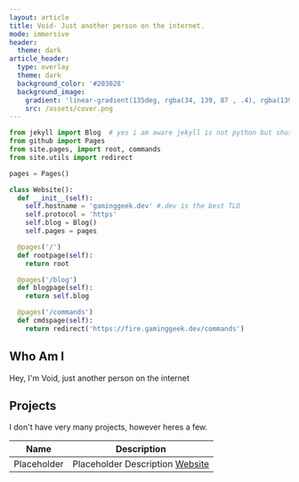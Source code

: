 ```yaml
---
layout: article
title: Void- Just another person on the internet.
mode: immersive
header:
  theme: dark
article_header:
  type: overlay
  theme: dark
  background_color: '#203028'
  background_image:
    gradient: 'linear-gradient(135deg, rgba(34, 139, 87 , .4), rgba(139, 34, 139, .4))'
    src: /assets/cover.png
---
```


```python
from jekyll import Blog  # yes i am aware jekyll is not python but shush
from github import Pages
from site.pages, import root, commands
from site.utils import redirect

pages = Pages()

class Website():
  def __init__(self):
    self.hostname = 'gaminggeek.dev' #.dev is the best TLD
    self.protocol = 'https'
    self.blog = Blog()
    self.pages = pages

  @pages('/')
  def rootpage(self):
    return root

  @pages('/blog')
  def blogpage(self):
    return self.blog

  @pages('/commands')
  def cmdspage(self):
    return redirect('https://fire.gaminggeek.dev/commands')
```

## Who Am I

Hey, I'm Void, just another person on the internet
## Projects

I don't have very many projects, however heres a few.

Name | Description
-----| ----------
Placeholder |  Placeholder Description [Website](LINK)
